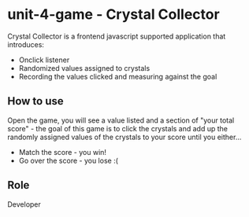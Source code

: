 # unit-4-game - Crystal Collector
Crystal Collector is a frontend javascript supported application that introduces:
* Onclick listener
* Randomized values assigned to crystals
* Recording the values clicked and measuring against the goal

## How to use 
Open the game, you will see a value listed and a section of "your total score" - the goal of this game is to click the crystals and add up the randomly assigned values of the crystals to your score until you either...
* Match the score - you win!
* Go over the score - you lose :( 

## Role
Developer
